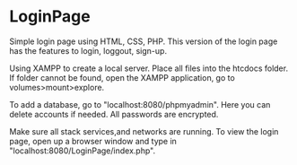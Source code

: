 # LoginPage
Simple login page using HTML, CSS, PHP.
This version of the login page has the features to login, loggout, sign-up.

Using XAMPP to create a local server. Place all files into the htcdocs folder. If folder cannot be found, open the XAMPP application, go to volumes>mount>explore. 

To add a database, go to "localhost:8080/phpmyadmin". Here you can delete accounts if needed. All passwords are encrypted. 

Make sure all stack services,and networks are running.
To view the login page, open up a browser window and type in "localhost:8080/LoginPage/index.php". 

